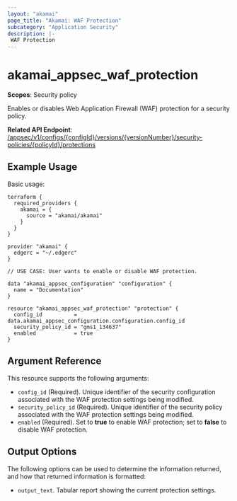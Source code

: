 ```yaml
---
layout: "akamai"
page_title: "Akamai: WAF Protection"
subcategory: "Application Security"
description: |-
 WAF Protection
---
```


# akamai_appsec_waf_protection

**Scopes**: Security policy

Enables or disables Web Application Firewall (WAF) protection for a security policy.

**Related API Endpoint**: [/appsec/v1/configs/{configId}/versions/{versionNumber}/security-policies/{policyId}/protections](https://techdocs.akamai.com/application-security/reference/put-policy-protections)

## Example Usage

Basic usage:

```
terraform {
  required_providers {
    akamai = {
      source = "akamai/akamai"
    }
  }
}

provider "akamai" {
  edgerc = "~/.edgerc"
}

// USE CASE: User wants to enable or disable WAF protection.

data "akamai_appsec_configuration" "configuration" {
  name = "Documentation"
}

resource "akamai_appsec_waf_protection" "protection" {
  config_id          = data.akamai_appsec_configuration.configuration.config_id
  security_policy_id = "gms1_134637"
  enabled            = true
}
```

## Argument Reference

This resource supports the following arguments:

- `config_id` (Required). Unique identifier of the security configuration associated with the WAF protection settings being modified.
- `security_policy_id` (Required). Unique identifier of the security policy associated with the WAF protection settings being modified.
- `enabled` (Required). Set to **true** to enable WAF protection; set to **false** to disable WAF protection.

## Output Options

The following options can be used to determine the information returned, and how that returned information is formatted:

- `output_text`. Tabular report showing the current protection settings.